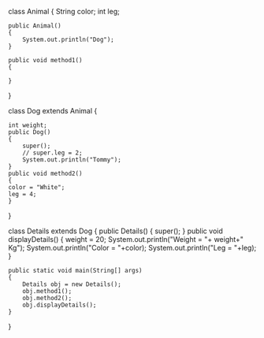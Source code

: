   
class Animal
{
	String color;
	int leg;

	public Animal()
	{
		System.out.println("Dog");
	}

	public void method1()
	{
		
	}
	
}

class Dog extends Animal
{
	
	int weight;	
	public Dog()
	{
		super();
		// super.leg = 2;
		System.out.println("Tommy");
	}	
	public void method2()
	{
	color = "White";
	leg = 4;
	}
	
}

class Details extends Dog
{
	public Details()
	{
		super();
	}
	public void displayDetails()
	{
		weight = 20;
		System.out.println("Weight = "+ weight+" Kg");
		System.out.println("Color = "+color);
		System.out.println("Leg = "+leg);
	}

	public static void main(String[] args)
	{
		Details obj = new Details();
		obj.method1();
		obj.method2();
		obj.displayDetails();
	}
}
